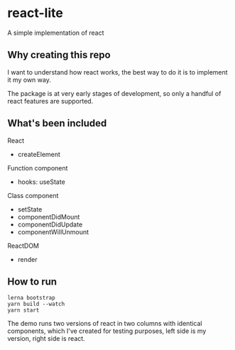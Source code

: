 # react-lite

A simple implementation of react

## Why creating this repo

I want to understand how react works, the best way to do it is to implement it my own way.

The package is at very early stages of development, so only a handful of react features are supported.

## What's been included

React

- createElement

Function component

- hooks: useState

Class component

- setState
- componentDidMount
- componentDidUpdate
- componentWillUnmount

ReactDOM

- render

## How to run

```
lerna bootstrap
yarn build --watch
yarn start
```

The demo runs two versions of react in two columns with identical components, which I've created for testing purposes, left side is my version, right side is react.

